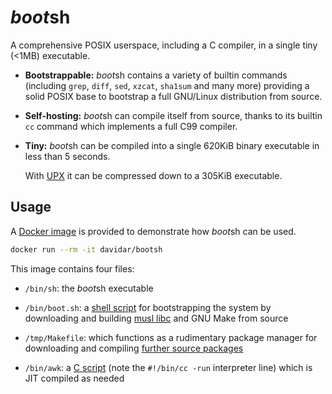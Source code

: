 # *boot*sh

A comprehensive POSIX userspace, including a C compiler, in a single tiny (<1MB) executable.

- **Bootstrappable:** *boot*sh contains a variety of builtin commands (including `grep`, `diff`, `sed`, `xzcat`, `sha1sum` and many more) providing a solid POSIX base to bootstrap a full GNU/Linux distribution from source.

- **Self-hosting:** *boot*sh can compile itself from source, thanks to its builtin `cc` command which implements a full C99 compiler.

- **Tiny:** *boot*sh can be compiled into a single 620KiB binary executable in less than 5 seconds.

  With [UPX](https://upx.github.io/) it can be compressed down to a 305KiB executable.

## Usage

A [Docker image](https://hub.docker.com/r/davidar/bootsh/tags) is provided to demonstrate how *boot*sh can be used.

```sh
docker run --rm -it davidar/bootsh
```

This image contains four files:

- `/bin/sh`: the *boot*sh executable

- `/bin/boot.sh`: a [shell script](boot.sh) for bootstrapping the system by downloading and building [musl libc](https://musl.libc.org/) and GNU Make from source

- `/tmp/Makefile`: which functions as a rudimentary package manager for downloading and compiling [further source packages](Makefile.packages)

- `/bin/awk`: a [C script](wak.c) (note the `#!/bin/cc -run` interpreter line) which is JIT compiled as needed

